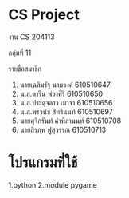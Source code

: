 # CS Project
งาน CS 204113 

กลุ่มที่ 11

รายชื่อสมาชิก
1.  นายเฉลิมรัฐ นามวงค์     610510647
2.  น.ส.ดารีน พ่วงศิริ       610510650
3.  น.ส.ประดุจดาว เมาจา   610510656
4.  น.ส.พรวนัช สิทธินนท์    610510697
5.  นายศุจิกรันท์ คำพิลานนท์  610510708
6.  นายสิรภพ ฟูสุวรรณ      610510713

# โปรแกรมที่ใช้
  1.python
  2.module pygame
